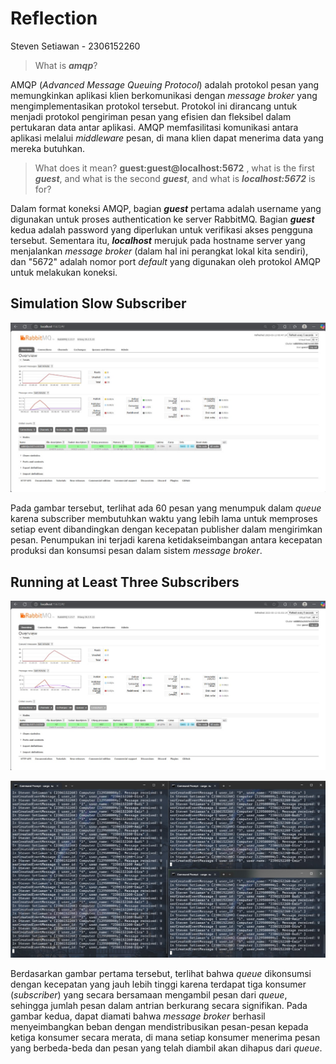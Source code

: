 # Reflection
Steven Setiawan - 2306152260

> What is **_amqp_**?

AMQP (_Advanced Message Queuing Protocol_) adalah protokol pesan yang memungkinkan aplikasi klien berkomunikasi dengan _message broker_ yang mengimplementasikan protokol tersebut. Protokol ini dirancang untuk menjadi protokol pengiriman pesan yang efisien dan fleksibel dalam pertukaran data antar aplikasi. AMQP memfasilitasi komunikasi antara aplikasi melalui _middleware_ pesan, di mana klien dapat menerima data yang mereka butuhkan.

> What does it mean? **guest:guest@localhost:5672** , what is the first **_guest_**, and what is the second **_guest_**, and what is **_localhost:5672_** is for?

Dalam format koneksi AMQP, bagian **_guest_** pertama adalah username yang digunakan untuk proses authentication ke server RabbitMQ. Bagian **_guest_** kedua adalah password yang diperlukan untuk verifikasi akses pengguna tersebut. Sementara itu, **_localhost_** merujuk pada hostname server yang menjalankan _message broker_ (dalam hal ini perangkat lokal kita sendiri), dan "5672" adalah nomor port _default_ yang digunakan oleh protokol AMQP untuk melakukan koneksi.

## Simulation Slow Subscriber

![/slow-RabbitMQ](./images/slow-RabbitMQ.jpg)

Pada gambar tersebut, terlihat ada 60 pesan yang menumpuk dalam _queue_ karena subscriber membutuhkan waktu yang lebih lama untuk memproses setiap event dibandingkan dengan kecepatan publisher dalam mengirimkan pesan. Penumpukan ini terjadi karena ketidakseimbangan antara kecepatan produksi dan konsumsi pesan dalam sistem _message broker_.

## Running at Least Three Subscribers

![/3-subs-RabbitMQ](./images/3-subscriber-RabbitMQ.jpg)

![/3-subs-terminal](./images/3-subscriber-terminal.jpg)

Berdasarkan gambar pertama tersebut, terlihat bahwa _queue_ dikonsumsi dengan kecepatan yang jauh lebih tinggi karena terdapat tiga konsumer (_subscriber_) yang secara bersamaan mengambil pesan dari _queue_, sehingga jumlah pesan dalam antrian berkurang secara signifikan. Pada gambar kedua, dapat diamati bahwa _message broker_ berhasil menyeimbangkan beban dengan mendistribusikan pesan-pesan kepada ketiga konsumer secara merata, di mana setiap konsumer menerima pesan yang berbeda-beda dan pesan yang telah diambil akan dihapus dari _queue_.